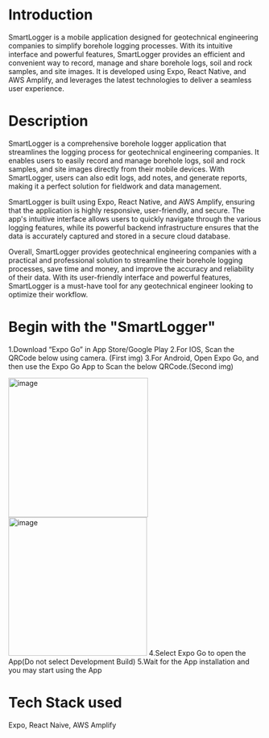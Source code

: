 # Introduction

SmartLogger is a mobile application designed for geotechnical engineering companies to simplify borehole logging processes. With its intuitive interface and powerful features, SmartLogger provides an efficient and convenient way to record, manage and share borehole logs, soil and rock samples, and site images. It is developed using Expo, React Native, and AWS Amplify, and leverages the latest technologies to deliver a seamless user experience.

# Description
SmartLogger is a comprehensive borehole logger application that streamlines the logging process for geotechnical engineering companies. It enables users to easily record and manage borehole logs, soil and rock samples, and site images directly from their mobile devices. With SmartLogger, users can also edit logs, add notes, and generate reports, making it a perfect solution for fieldwork and data management.

SmartLogger is built using Expo, React Native, and AWS Amplify, ensuring that the application is highly responsive, user-friendly, and secure. The app's intuitive interface allows users to quickly navigate through the various logging features, while its powerful backend infrastructure ensures that the data is accurately captured and stored in a secure cloud database.

Overall, SmartLogger provides geotechnical engineering companies with a practical and professional solution to streamline their borehole logging processes, save time and money, and improve the accuracy and reliability of their data. With its user-friendly interface and powerful features, SmartLogger is a must-have tool for any geotechnical engineer looking to optimize their workflow.

# Begin with the "SmartLogger"
1.Download “Expo Go” in App Store/Google Play
2.For IOS, Scan the QRCode below using camera. (First img)
3.For Android, Open Expo Go, and then use the Expo Go App to Scan the below QRCode.(Second img)


<img width="277" alt="image" src="https://user-images.githubusercontent.com/39243061/220023954-462c10d0-2608-43f1-b32a-9619712fb312.png">

<img width="275" alt="image" src="https://user-images.githubusercontent.com/39243061/220024070-ddb5120c-76e4-406b-8853-db06ccac3bc0.png">
4.Select Expo Go to open the App(Do not select Development Build)
5.Wait for the App installation and you may start using the App

# Tech Stack used
Expo, React Naive, AWS Amplify


